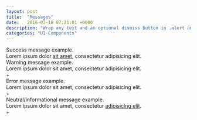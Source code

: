 ```yaml
---
layout: post
title:  "Messages"
date:   2016-03-18 07:21:01 +0000
description: "Wrap any text and an optional dismiss button in .alert and one of the four contextual classes (e.g., .alert--success) for basic alert messages."
categories: "UI-Components"
---
```

<div class="alert alert--success">
  <div class="alert__title">Success message example.</div>
  Lorem ipsum dolor <a href="#">sit amet</a>, consectetur adipisicing elit.
</div>

<div class="alert alert--warning">
  <div class="alert__title">Warning message example.</div>
  Lorem ipsum dolor sit amet, consectetur adipisicing elit.
  <div class="alert__close" aria-label="Close" role="button">+</div>
</div>

<div class="alert alert--error">
  <div class="alert__title">Error message example.</div>
  Lorem ipsum dolor sit amet, consectetur adipisicing elit.
  <div class="alert__close" aria-label="Close" role="button">+</div>
</div>

<div class="alert" role="dialog">
  <div class="alert__title">Neutral/informational message example.</div>
  Lorem ipsum dolor sit amet, consectetur <a href="#">adipisicing elit</a>.
  <div class="alert__close" aria-label="Close" role="button">+</div>
</div>
